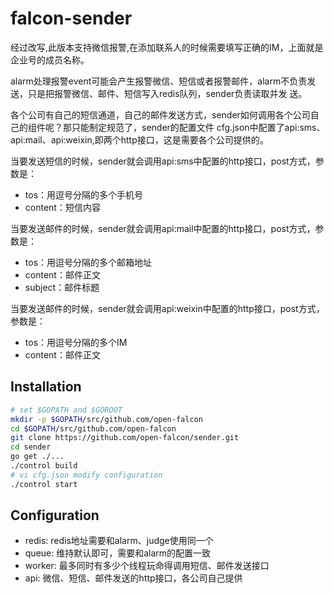 falcon-sender
=============
经过改写,此版本支持微信报警,在添加联系人的时候需要填写正确的IM，上面就是企业号的成员名称。

alarm处理报警event可能会产生报警微信、短信或者报警邮件，alarm不负责发送，只是把报警微信、邮件、短信写入redis队列，sender负责读取并发
送。

各个公司有自己的短信通道，自己的邮件发送方式，sender如何调用各个公司自己的组件呢？那只能制定规范了，sender的配置文件
cfg.json中配置了api:sms、api:mail、api:weixin,即两个http接口，这是需要各个公司提供的。

当要发送短信的时候，sender就会调用api:sms中配置的http接口，post方式，参数是：

- tos：用逗号分隔的多个手机号
- content：短信内容

当要发送邮件的时候，sender就会调用api:mail中配置的http接口，post方式，参数是：

- tos：用逗号分隔的多个邮箱地址
- content：邮件正文
- subject：邮件标题

当要发送邮件的时候，sender就会调用api:weixin中配置的http接口，post方式，参数是：

- tos：用逗号分隔的多个IM
- content：邮件正文

## Installation

```bash
# set $GOPATH and $GOROOT
mkdir -p $GOPATH/src/github.com/open-falcon
cd $GOPATH/src/github.com/open-falcon
git clone https://github.com/open-falcon/sender.git
cd sender
go get ./...
./control build
# vi cfg.json modify configuration
./control start
```

## Configuration

- redis: redis地址需要和alarm、judge使用同一个
- queue: 维持默认即可，需要和alarm的配置一致
- worker: 最多同时有多少个线程玩命得调用短信、邮件发送接口
- api: 微信、短信、邮件发送的http接口，各公司自己提供

